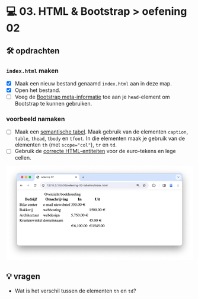 # 💻 03. HTML & Bootstrap > oefening 02

## 🛠️ opdrachten

### `index.html` maken

- [x] Maak een nieuw bestand genaamd `index.html` aan in deze map.
- [x] Open het bestand.
- [ ] Voeg de [Bootstrap meta-informatie](/README.md) toe aan je `head`-element om Bootstrap te kunnen gebruiken.

### voorbeeld namaken

- [ ] Maak een [semantische tabel](https://apwt.gitbook.io/g_webtechnologie/html/html-tabellen). Maak gebruik van de elementen `caption`, `table`, `thead`, `tbody` en `tfoot`. In die elementen maak je gebruik van de elementen `th` (met `scope="col"`), `tr` en `td`.
- [ ] Gebruik de [correcte HTML-entiteiten](https://apwt.gitbook.io/g_webtechnologie/html/html-speciale-karakters) voor de euro-tekens en lege cellen.

![Alt text](image.png)

## 💡 vragen

- Wat is het verschil tussen de elementen `th` en `td`?
